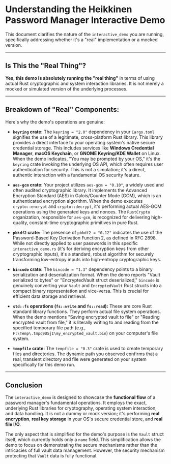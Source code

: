 # Understanding the Heikkinen Password Manager Interactive Demo

This document clarifies the nature of the `interactive_demo` you are running, specifically addressing whether it's a "real" implementation or a mocked version.

---

## Is This the "Real Thing"?

**Yes, this demo is absolutely running the "real thing"** in terms of using actual Rust cryptographic and system interaction libraries. It is not merely a mocked or simulated version of the underlying processes.

---

## Breakdown of "Real" Components:

Here's why the demo's operations are genuine:

* **`keyring` crate:** The `keyring = "2.0"` dependency in your `Cargo.toml` signifies the use of a legitimate, cross-platform Rust library. This library provides a direct interface to your operating system's native secure credential storage. This includes services like **Windows Credential Manager**, **macOS Keychain**, or **GNOME Keyring/KDE Wallet** on Linux. When the demo indicates, "You may be prompted by your OS," it's the `keyring` crate invoking the underlying OS API, which often requires user authentication for security. This is not a simulation; it's a direct, authentic interaction with a fundamental OS security feature.

* **`aes-gcm` crate:** Your project utilizes `aes-gcm = "0.10"`, a widely used and often audited cryptographic library. It implements the Advanced Encryption Standard (AES) in Galois/Counter Mode (GCM), which is an authenticated encryption algorithm. When the demo executes `crypto::encrypt` and `crypto::decrypt`, it's performing actual AES-GCM operations using the generated keys and nonces. The `RustCrypto` organization, responsible for `aes-gcm`, is recognized for delivering high-quality, constant-time cryptographic primitives in pure Rust.

* **`pbkdf2` crate:** The presence of `pbkdf2 = "0.12"` indicates the use of the Password-Based Key Derivation Function 2, as defined in RFC 2898. While not directly applied to user passwords in this specific `interactive_demo.rs` (it's for deriving encryption keys from other cryptographic inputs), it's a standard, robust algorithm for securely transforming low-entropy inputs into high-entropy cryptographic keys.

* **`bincode` crate:** The `bincode = "1.3"` dependency points to a binary serialization and deserialization format. When the demo reports "Vault serialized to bytes" or "EncryptedVault struct deserialized," `bincode` is genuinely converting your `Vault` and `EncryptedVault` Rust structs into a compact binary representation and vice-versa. This is crucial for efficient data storage and retrieval.

* **`std::fs` operations (`fs::write` and `fs::read`):** These are core Rust standard library functions. They perform actual file system operations. When the demo mentions "Saving encrypted vault to file" or "Reading encrypted vault from file," it is literally writing to and reading from the specified temporary file path (e.g., `F:\Temp\.tmpq9U5jI\my_encrypted_vault.bin`) on your computer's file system.

* **`tempfile` crate:** The `tempfile = "0.3"` crate is used to create temporary files and directories. The dynamic path you observed confirms that a real, transient directory and file were generated on your system specifically for this demo run.

---

## Conclusion

The `interactive_demo` is designed to showcase the **functional flow** of a password manager's fundamental operations. It employs the exact, underlying Rust libraries for cryptography, operating system interaction, and data handling. It is not a dummy or mock version; it's performing **real encryption**, **real key storage** in your OS's secure credential store, and **real file I/O**.

The only aspect that is simplified for the demo's purpose is the `Vault` struct itself, which currently holds only a `name` field. This simplification allows the demo to focus on demonstrating the secure mechanisms rather than the intricacies of full vault data management. However, the security mechanism protecting that `Vault` data is fully functional.